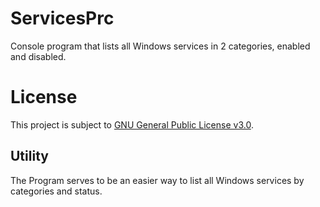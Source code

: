 # ServicesPrc
Console program that lists all Windows services in 2 categories, enabled and disabled.

# License
This project is subject to [GNU General Public License v3.0](LICENSE).

## Utility

The Program serves to be an easier way to list all Windows services by categories and status.
